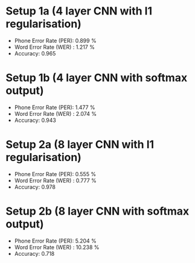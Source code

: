 # Setup 1a (4 layer CNN with l1 regularisation)
* Phone Error Rate (PER): 0.899 %
* Word Error Rate (WER) : 1.217 %
* Accuracy: 0.965

# Setup 1b (4 layer CNN with softmax output)
* Phone Error Rate (PER): 1.477 %
* Word Error Rate (WER) : 2.074 %
* Accuracy: 0.943

# Setup 2a (8 layer CNN with l1 regularisation)
* Phone Error Rate (PER): 0.555 %
* Word Error Rate (WER) : 0.777 %
* Accuracy: 0.978

# Setup 2b (8 layer CNN with softmax output)
* Phone Error Rate (PER): 5.204 %
* Word Error Rate (WER) : 10.238 %
* Accuracy: 0.718

